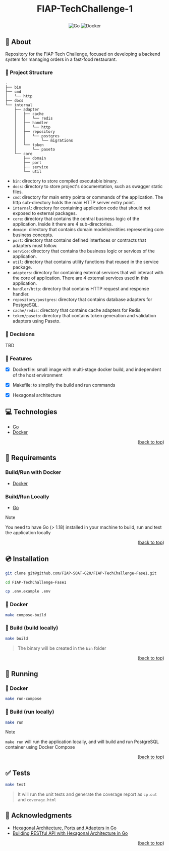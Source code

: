 <a name="readme-top"></a>

# <p align="center">FIAP-TechChallenge-1</p>

<p align="center">
    <img src="https://img.shields.io/badge/Code-Go-informational?style=flat-square&logo=go&color=00ADD8" alt="Go" />
    <img src="https://img.shields.io/badge/Tools-Docker-informational?style=flat-square&logo=docker&color=2496ED" alt="Docker" />
</p>

## 💬 About

Repository for the FIAP Tech Challenge, focused on developing a backend system for managing orders in a fast-food restaurant.

### :open_file_folder: Project Structure

```
.
├── bin
├── cmd
│   └── http
├── docs
└── internal
    ├── adapter
    │   ├── cache
    │   │   └── redis
    │   ├── handler
    │   │   └── http
    │   ├── repository
    │   │   └── postgres
    │   │       └── migrations
    │   └── token
    │       └── paseto
    └── core
        ├── domain
        ├── port
        ├── service
        └── util

```

- `bin`: directory to store compiled executable binary.
- `docs`: directory to store project's documentation, such as swagger static files.
- `cmd`: directory for main entry points or commands of the application. The http sub-directory holds the main HTTP server entry point.
- `internal`: directory for containing application code that should not exposed to external packages.
- `core`: directory that contains the central business logic of the application. Inside it there are 4 sub-directories.
- `domain`: directory that contains domain models/entities representing core business concepts.
- `port`: directory that contains defined interfaces or contracts that adapters must follow.
- `service`: directory that contains the business logic or services of the application.
- `util`: directory that contains utility functions that reused in the service package.
- `adapters`: directory for containing external services that will interact with the core of application. There are 4 external services used in this application.
- `handler/http`: directory that contains HTTP request and response handler.
- `repository/postgres`: directory that contains database adapters for PostgreSQL.
- `cache/redis`: directory that contains cache adapters for Redis.
- `token/paseto`: directory that contains token generation and validation adapters using Paseto.

### :pushpin: Decisions

TBD


### :pushpin: Features
- [x] Dockerfile: small image with multi-stage docker build, and independent of the host environment
- [x] Makefile: to simplify the build and run commands
- [x] Hexagonal architecture


## :computer: Technologies

- [Go](https://golang.org/)
- [Docker](https://www.docker.com/)

<p align="right">(<a href="#readme-top">back to top</a>)</p>

## :scroll: Requirements

### Build/Run with Docker

- [Docker](https://www.docker.com/)

### Build/Run Locally

- [Go](https://golang.org/)

> [!NOTE]
> You need to have Go (> 1.18) installed in your machine to build, run and test the application locally

<p align="right">(<a href="#readme-top">back to top</a>)</p>

## :cd: Installation

```sh
git clone git@github.com/FIAP-SOAT-G20/FIAP-TechChallenge-Fase1.git
```

```sh
cd FIAP-TechChallenge-Fase1
```

```sh
cp .env.example .env
```

### :whale: Docker

```sh
make compose-build
```

### :hammer: Build (build locally)

```sh
make build
```
> The binary will be created in the `bin` folder

<p align="right">(<a href="#readme-top">back to top</a>)</p>

## :runner: Running

### :whale: Docker

```sh
make run-compose
```

### :hammer: Build (run locally)

```sh
make run
```

> [!NOTE]
> `make run` will run the application locally, and will build and run PostgreSQL container using Docker Compose

<p align="right">(<a href="#readme-top">back to top</a>)</p>

## :white_check_mark: Tests

```sh
make test
```
> It will run the unit tests and generate the coverage report as `cp.out` and `coverage.html`

## :clap: Acknowledgments

- [Hexagonal Architecture, Ports and Adapters in Go](https://medium.com/@kyodo-tech/hexagonal-architecture-ports-and-adapters-in-go-f1af950726b)
- [Building RESTful API with Hexagonal Architecture in Go](https://dev.to/bagashiz/building-restful-api-with-hexagonal-architecture-in-go-1mij)

<p align="right">(<a href="#readme-top">back to top</a>)</p>


